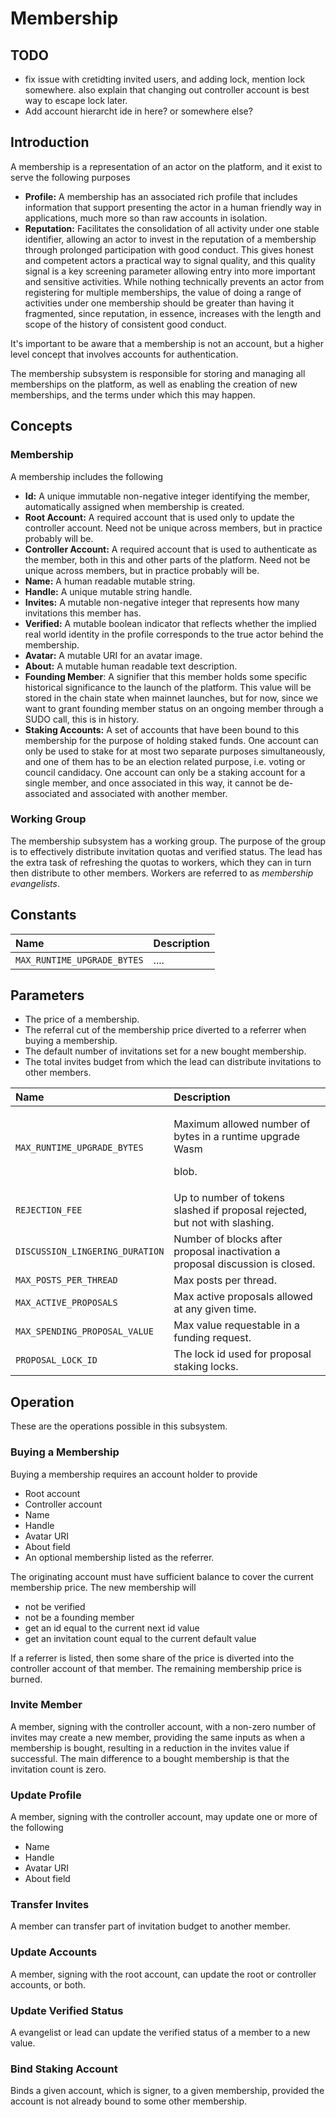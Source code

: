 # Membership

## TODO

* fix issue with cretidting invited users, and adding lock, mention lock somewhere. also explain that changing out controller account is best way to escape lock later.
* Add account hierarcht ide in here? or somewhere else?

## Introduction

A membership is a representation of an actor on the platform, and it exist to serve the following purposes

* **Profile:** A membership has an associated rich profile that includes information that support presenting the actor in a human friendly way in applications, much more so than raw accounts in isolation.
* **Reputation:** Facilitates the consolidation of all activity under one stable identifier, allowing an actor to invest in the reputation of a membership through prolonged participation with good conduct. This gives honest and competent actors a practical way to signal quality, and this quality signal is a key screening parameter allowing entry into more important and sensitive activities. While nothing technically prevents an actor from registering for multiple memberships, the value of doing a range of activities under one membership should be greater than having it fragmented, since reputation, in essence, increases with the length and scope of the history of consistent good conduct.

It's important to be aware that a membership is not an account, but a higher level concept that involves accounts for authentication.

The membership subsystem is responsible for storing and managing all memberships on the platform, as well as enabling the creation of new memberships, and the terms under which this may happen.

## Concepts

### Membership

A membership includes the following

* **Id:** A unique immutable non-negative integer identifying the member, automatically assigned when membership is created.
* **Root Account:** A required account that is used only to update the controller account. Need not be unique across members, but in practice probably will be.
* **Controller Account:** A required account that is used to authenticate as the member, both in this and other parts of the platform. Need not be unique across members, but in practice probably will be.
* **Name:** A human readable mutable string.
* **Handle:** A unique mutable string handle.
* **Invites:** A mutable non-negative integer that represents how many invitations this member has.
* **Verified:** A mutable boolean indicator that reflects whether the implied real world identity in the profile corresponds to the true actor behind the membership.
* **Avatar:** A mutable URI for an avatar image.
* **About:** A mutable human readable text description.
* **Founding Member**: A signifier that this member holds some specific historical significance to the launch of the platform. This value will be stored in the chain state when mainnet launches, but for now, since we want to grant founding member status on an ongoing member through a SUDO call, this is in history.
* **Staking Accounts:** A set of accounts that have been bound to this membership for the purpose of holding staked funds. One account can only be used to stake for at most two separate purposes simultaneously, and one of them has to be an election related purpose, i.e. voting or council candidacy. One account can only be a staking account for a single member, and once associated in this way, it cannot be de-associated and associated with another member.

### Working Group

The membership subsystem has a working group. The purpose of the group is to effectively distribute invitation quotas and verified status. The lead has the extra task of refreshing the quotas to workers, which they can in turn then distribute to other members. Workers are referred to as _membership evangelists_.

## Constants

| Name | Description |
| :--- | :--- |
| `MAX_RUNTIME_UPGRADE_BYTES` | .... |

## Parameters



* The price of a membership.
* The referral cut of the membership price diverted to a referrer when buying a membership.
* The default number of invitations set for a new bought membership.
* The total invites budget from which the lead can distribute invitations to other members.

<table>
  <thead>
    <tr>
      <th style="text-align:left">Name</th>
      <th style="text-align:left">Description</th>
    </tr>
  </thead>
  <tbody>
    <tr>
      <td style="text-align:left"><code>MAX_RUNTIME_UPGRADE_BYTES</code>
      </td>
      <td style="text-align:left">
        <p>Maximum allowed number of bytes in a runtime upgrade Wasm</p>
        <p>blob.</p>
      </td>
    </tr>
    <tr>
      <td style="text-align:left"><code>REJECTION_FEE</code>
      </td>
      <td style="text-align:left">Up to number of tokens slashed if proposal rejected, but not with slashing.</td>
    </tr>
    <tr>
      <td style="text-align:left"><code>DISCUSSION_LINGERING_DURATION</code>
      </td>
      <td style="text-align:left">Number of blocks after proposal inactivation a proposal discussion is
        closed.</td>
    </tr>
    <tr>
      <td style="text-align:left"><code>MAX_POSTS_PER_THREAD</code>
      </td>
      <td style="text-align:left">Max posts per thread.</td>
    </tr>
    <tr>
      <td style="text-align:left"><code>MAX_ACTIVE_PROPOSALS</code>
      </td>
      <td style="text-align:left">Max active proposals allowed at any given time.</td>
    </tr>
    <tr>
      <td style="text-align:left"><code>MAX_SPENDING_PROPOSAL_VALUE</code>
      </td>
      <td style="text-align:left">Max value requestable in a funding request.</td>
    </tr>
    <tr>
      <td style="text-align:left"><code>PROPOSAL_LOCK_ID</code>
      </td>
      <td style="text-align:left">The lock id used for proposal staking locks.</td>
    </tr>
  </tbody>
</table>

## Operation

These are the operations possible in this subsystem.

### Buying a Membership

Buying a membership requires an account holder to provide

* Root account
* Controller account
* Name
* Handle
* Avatar URI
* About field
* An optional membership listed as the referrer.

The originating account must have sufficient balance to cover the current membership price. The new membership will

* not be verified
* not be a founding member
* get an id equal to the current next id value
* get an invitation count equal to the current default value

If a referrer is listed, then some share of the price is diverted into the controller account of that member. The remaining membership price is burned.

### Invite Member

A member, signing with the controller account, with a non-zero number of invites may create a new member, providing the same inputs as when a membership is bought, resulting in a reduction in the invites value if successful. The main difference to a bought membership is that the invitation count is zero.

### Update Profile

A member, signing with the controller account, may update one or more of the following

* Name
* Handle
* Avatar URI
* About field

### Transfer Invites

A member can transfer part of invitation budget to another member.

### Update Accounts

A member, signing with the root account, can update the root or controller accounts, or both.

### Update Verified Status

A evangelist or lead can update the verified status of a member to a new value.

### Bind Staking Account

Binds a given account, which is signer, to a given membership, provided the account is not already bound to some other membership.

